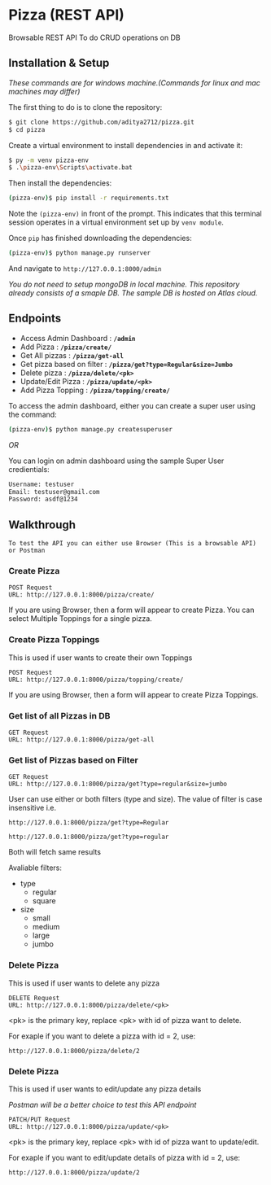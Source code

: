 # Pizza (REST API)

Browsable REST API To do CRUD operations on DB 

## Installation & Setup

*These commands are for windows machine.(Commands for linux and mac machines may differ)*

The first thing to do is to clone the repository:

```sh
$ git clone https://github.com/aditya2712/pizza.git
$ cd pizza
```

Create a virtual environment to install dependencies in and activate it:

```sh
$ py -m venv pizza-env
$ .\pizza-env\Scripts\activate.bat
```

Then install the dependencies:

```sh
(pizza-env)$ pip install -r requirements.txt
```

Note the `(pizza-env)` in front of the prompt. This indicates that this terminal
session operates in a virtual environment set up by `venv module`.

Once `pip` has finished downloading the dependencies:

```sh
(pizza-env)$ python manage.py runserver
```

And navigate to `http://127.0.0.1:8000/admin`

*You do not need to setup  mongoDB in local machine. This repository already consists of a smaple DB. The sample DB is hosted on Atlas cloud.*

## Endpoints

- Access Admin Dashboard : **`/admin`**
- Add Pizza : **`/pizza/create/`**
- Get All pizzas : **`/pizza/get-all`**
- Get pizza based on filter : **`/pizza/get?type=Regular&size=Jumbo`**
- Delete pizza : **`/pizza/delete/<pk>`**
- Update/Edit Pizza : **`/pizza/update/<pk>`**
- Add Pizza Topping : **`/pizza/topping/create/`**

To access the admin dashboard, either you can create a super user using the command:

```sh
(pizza-env)$ python manage.py createsuperuser
```

*OR*

You can login on admin dashboard using the sample Super User credientials:

```sh
Username: testuser
Email: testuser@gmail.com
Password: asdf@1234
```

## Walkthrough

``To test the API you can either use Browser (This is a browsable API) or Postman``

### Create Pizza

```ssh
POST Request
URL: http://127.0.0.1:8000/pizza/create/
```

If you are using Browser, then a form will appear to create Pizza. You can select Multiple Toppings for a single pizza.

### Create Pizza Toppings

This is used if user wants to create their own Toppings

```ssh
POST Request
URL: http://127.0.0.1:8000/pizza/topping/create/
```

If you are using Browser, then a form will appear to create Pizza Toppings. 

### Get list of all Pizzas in DB

```ssh
GET Request
URL: http://127.0.0.1:8000/pizza/get-all
```

### Get list of Pizzas based on Filter

```ssh
GET Request
URL: http://127.0.0.1:8000/pizza/get?type=regular&size=jumbo
```

User can use either or both filters (type and size). The value of filter is case insensitive i.e.

```url
http://127.0.0.1:8000/pizza/get?type=Regular

http://127.0.0.1:8000/pizza/get?type=regular
```

Both will fetch same results

Avaliable filters:

* type
    * regular
    * square
* size
    * small
    * medium
    * large
    * jumbo


### Delete Pizza

This is used if user wants to delete any pizza

```ssh
DELETE Request
URL: http://127.0.0.1:8000/pizza/delete/<pk>
```
\<pk> is the primary key, replace \<pk> with id of pizza want to delete.

For exaple if you want to delete a pizza with id = 2, use:

`http://127.0.0.1:8000/pizza/delete/2`


### Delete Pizza

This is used if user wants to edit/update any pizza details

*Postman will be a better choice to test this API endpoint*

```ssh
PATCH/PUT Request
URL: http://127.0.0.1:8000/pizza/update/<pk>
```

\<pk> is the primary key, replace \<pk> with id of pizza want to update/edit.

For exaple if you want to edit/update details of pizza with id = 2, use:

`http://127.0.0.1:8000/pizza/update/2`